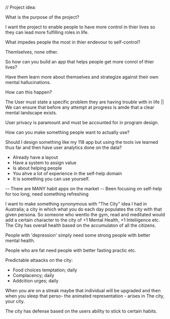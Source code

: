 // Project idea: 

What is the purpose of the project? 

I want the project to enable people to have more control in thier lives so they can lead more fulfilling roles in life. 

What impedes people the most in thier endevour to self-control? 

Themlselves, none other. 

So how can you build an app that helps people get more conrol of thier lives? 

Have them learn more about themselves and strategize against their own mental hallucinations. 

How can this happen? 

The User must state a specific problem they are having trouble with in life || We can ensure that before any attempt at progress is amde that a clear mental landscape exists. 

User privacy is paramount and must be accounted for in program design. 

How can you make something people want to actually use? 

Should I design something like my 118 app but using the tools ive learned thus far and then have user analytics done on the data? 
  - Already have a layout 
  - Have a system to assign value 
  - Is about helping people 
  - You ahve a lot of experience in the self-help domain
  - It is something you can use yourself. 

  -- There are MANY habit apps on the market
  -- Been focusing on self-help for too long, need something refreshing

I want to make something synonymous with "The City"  idea I had in Australia; a city in which what you do each day populates the city with that given persona. So someone who wentto the gym, read and meditated would add a certain character to the city of +1 Mental Health, +1 Inteliigence etc.  The City has overall health based on the accumulaton of all the citizens. 

People with 'depression' simply need some strong people with better mental health. 

People who are fat need people with better fasting practic etc. 

Predictable attaacks on the city: 

  - Food choices temptation; daily 
  - Complacency; daily 
  - Addcition urges; daily 

When you are on a streak maybe that individual will be upgraded and then when you sleep that perso- the animated representation - arises in The city, your city. 

The city has defense based on the users ability to stick to certain habits. 











